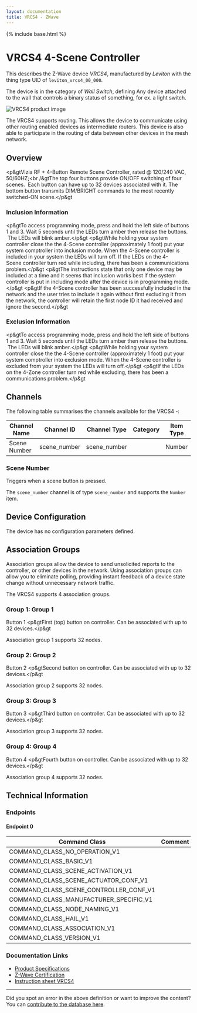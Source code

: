 ```yaml
---
layout: documentation
title: VRCS4 - ZWave
---
```


{% include base.html %}

# VRCS4 4-Scene Controller
This describes the Z-Wave device *VRCS4*, manufactured by *Leviton* with the thing type UID of ```leviton_vrcs4_00_000```.

The device is in the category of *Wall Switch*, defining Any device attached to the wall that controls a binary status of something, for ex. a light switch.

![VRCS4 product image](https://opensmarthouse.org/zwavedatabase/197/image/)


The VRCS4 supports routing. This allows the device to communicate using other routing enabled devices as intermediate routers.  This device is also able to participate in the routing of data between other devices in the mesh network.

## Overview

<p&gtVizia RF + 4-Button Remote Scene Controller, rated @ 120/240 VAC, 50/60HZ;<br /&gtThe top four buttons provide ON/OFF switching of four scenes.  Each button can have up to 32 devices associated with it. The bottom button transmits DIM/BRIGHT commands to the most recently switched-ON scene.</p&gt

### Inclusion Information

<p&gtTo access programming mode, press and hold the left side of buttons 1 and 3. Wait 5 seconds until the LEDs turn amber then release the buttons.  The LEDs will blink amber.</p&gt <p&gtWhile holding your system controller close the the 4-Scene controller (approximately 1 foot) put your system comptroller into inclusion mode. When the 4-Scene controller is included in your system the LEDs will turn off. If the LEDs on the 4-Scene controller turn red while including, there has been a communications problem.</p&gt <p&gtThe instructions state that only one device may be included at a time and it seems that inclusion works best if the system controller is put in including mode after the device is in programming mode.</p&gt <p&gtIf the 4-Scene controller has been successfully included in the network and the user tries to include it again without first excluding it from the network, the controller will retain the first node ID it had received and ignore the second.</p&gt

### Exclusion Information

<p&gtTo access programming mode, press and hold the left side of buttons 1 and 3. Wait 5 seconds until the LEDs turn amber then release the buttons.  The LEDs will blink amber.</p&gt <p&gtWhile holding your system controller close the the 4-Scene controller (approximately 1 foot) put your system comptroller into exclusion mode. When the 4-Scene controller is excluded from your system the LEDs will turn off.</p&gt <p&gtIf the LEDs on the 4-Zone controller turn red while excluding, there has been a communications problem.</p&gt

## Channels

The following table summarises the channels available for the VRCS4 -:

| Channel Name | Channel ID | Channel Type | Category | Item Type |
|--------------|------------|--------------|----------|-----------|
| Scene Number | scene_number | scene_number |  | Number | 

### Scene Number
Triggers when a scene button is pressed.

The ```scene_number``` channel is of type ```scene_number``` and supports the ```Number``` item.



## Device Configuration

The device has no configuration parameters defined.

## Association Groups

Association groups allow the device to send unsolicited reports to the controller, or other devices in the network. Using association groups can allow you to eliminate polling, providing instant feedback of a device state change without unnecessary network traffic.

The VRCS4 supports 4 association groups.

### Group 1: Group 1

Button 1
<p&gtFirst (top) button on controller. Can be associated with up to 32 devices.</p&gt

Association group 1 supports 32 nodes.

### Group 2: Group 2

Button 2
<p&gtSecond button on controller. Can be associated with up to 32 devices.</p&gt

Association group 2 supports 32 nodes.

### Group 3: Group 3

Button 3
<p&gtThird button on controller. Can be associated with up to 32 devices.</p&gt

Association group 3 supports 32 nodes.

### Group 4: Group 4

Button 4
<p&gtFourth button on controller. Can be associated with up to 32 devices.</p&gt

Association group 4 supports 32 nodes.

## Technical Information

### Endpoints

#### Endpoint 0

| Command Class | Comment |
|---------------|---------|
| COMMAND_CLASS_NO_OPERATION_V1| |
| COMMAND_CLASS_BASIC_V1| |
| COMMAND_CLASS_SCENE_ACTIVATION_V1| |
| COMMAND_CLASS_SCENE_ACTUATOR_CONF_V1| |
| COMMAND_CLASS_SCENE_CONTROLLER_CONF_V1| |
| COMMAND_CLASS_MANUFACTURER_SPECIFIC_V1| |
| COMMAND_CLASS_NODE_NAMING_V1| |
| COMMAND_CLASS_HAIL_V1| |
| COMMAND_CLASS_ASSOCIATION_V1| |
| COMMAND_CLASS_VERSION_V1| |

### Documentation Links

* [Product Specifications](https://opensmarthouse.org/zwavedatabase/197/Vizia-RF---Controllers-Spec-Sheet.pdf)
* [Z-Wave Certification](https://opensmarthouse.org/zwavedatabase/197/ZC08-08070003.pdf)
* [Instruction sheet VRCS4](https://opensmarthouse.org/zwavedatabase/197/Instruction-Sheet-VRCS4.pdf)

---

Did you spot an error in the above definition or want to improve the content?
You can [contribute to the database here](https://opensmarthouse.org/zwavedatabase/197).
